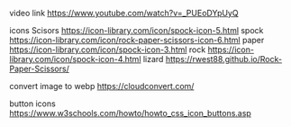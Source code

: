 video link https://www.youtube.com/watch?v=_PUEoDYpUyQ 

icons
Scisors https://icon-library.com/icon/spock-icon-5.html
spock https://icon-library.com/icon/rock-paper-scissors-icon-6.html
paper https://icon-library.com/icon/spock-icon-3.html
rock https://icon-library.com/icon/spock-icon-4.html
lizard https://rwest88.github.io/Rock-Paper-Scissors/

convert image to webp https://cloudconvert.com/

button icons https://www.w3schools.com/howto/howto_css_icon_buttons.asp